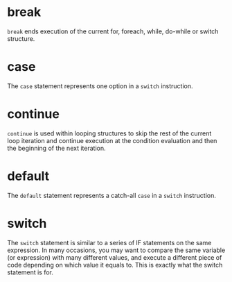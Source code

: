 # break
`break` ends execution of the current for, foreach, while, do-while or switch structure.

# case
The `case` statement represents one option in a `switch` instruction.

# continue
`continue` is used within looping structures to skip the rest of the current loop iteration and continue execution at the condition evaluation and then the beginning of the next iteration.

# default
The `default` statement represents a catch-all `case` in a `switch` instruction.

# switch
The `switch` statement is similar to a series of IF statements on the same expression. In many occasions, you may want to compare the same variable (or expression) with many different values, and execute a different piece of code depending on which value it equals to. This is exactly what the switch statement is for.

